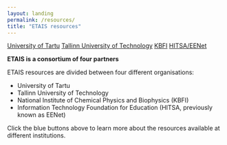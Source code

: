 ```yaml
---
layout: landing
permalink: /resources/
title: "ETAIS resources"
---
```


<a href="../resources_ut/" class="btn-info"> University of Tartu</a>
<a href="../resources_ttu/" class="btn-info"> Tallinn University of Technology</a>
<a href="../resources_kbfi/" class="btn-info"> KBFI</a>
<a href="../resources_hitsa/" class="btn-info"> HITSA/EENet</a>

**ETAIS is a consortium of four partners**

ETAIS resources are divided between four different organisations:  
- University of Tartu  
- Tallinn University of Technology  
- National Institute of Chemical Physics and Biophysics (KBFI)  
- Information Technology Foundation for Education (HITSA, previously known as EENet)  

Click the blue buttons above to learn more about the resources available at different institutions.
